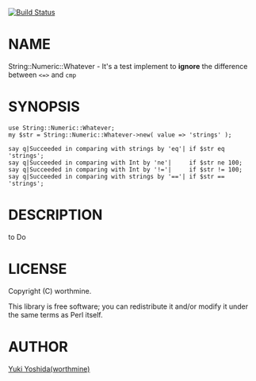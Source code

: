 [![Build Status](https://travis-ci.com/worthmine/String-Numeric-Whatever.svg?branch=master)](https://travis-ci.com/worthmine/String-Numeric-Whatever)
# NAME

String::Numeric::Whatever - It's a test implement to
**ignore** the difference between `<=>` and `cmp` 

# SYNOPSIS

    use String::Numeric::Whatever;
    my $str = String::Numeric::Whatever->new( value => 'strings' );

    say q|Succeeded in comparing with strings by 'eq'| if $str eq 'strings';            
    say q|Succeeded in comparing with Int by 'ne'|     if $str ne 100;            
    say q|Succeeded in comparing with Int by '!='|     if $str != 100;
    say q|Succeeded in comparing with strings by '=='| if $str == 'strings';
              

# DESCRIPTION

to Do

# LICENSE

Copyright (C) worthmine.

This library is free software; you can redistribute it and/or modify
it under the same terms as Perl itself.

# AUTHOR

[Yuki Yoshida(worthmine)](https://github.com/worthmine)
